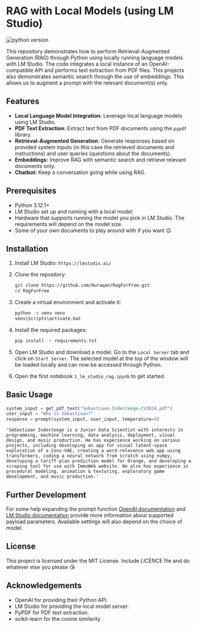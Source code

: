 # RAG with Local Models (using LM Studio)

![python version](https://img.shields.io/badge/python-v3.12.1-green?logo=python)

This repository demonstrates how to perform Retrieval-Augmented Generation (RAG) through Python using locally running language models with LM Studio. The code integrates a local instance of an OpenAI-compatible API and performs text extraction from PDF files. This projects also demonstrates semantic search through the use of embeddings. This allows us to augment a prompt with the relevant document(s) only.

## Features

- **Local Language Model Integration**: Leverage local language models using LM Studio.
- **PDF Text Extraction**: Extract text from PDF documents using the `pypdf` library.
- **Retrieval-Augmented Generation**: Generate responses based on provided system inputs (in this case the retrieved documents and instructions) and user queries (questions about the documents).
- **Embeddings:** Improve RAG with semantic search and retrieve relevant documents only.
- **Chatbot:** Keep a conversation going while using RAG.

## Prerequisites

- Python 3.12.1+
- LM Studio set up and running with a local model.
- Hardware that supports running the model you pick in LM Studio. The requirements will depend on the model size.
- Some of your own documents to play around with if you want 😉

## Installation

1. Install LM Studio: `https://lmstudio.ai/`

2. Clone the repository:
    ```bash
    git clone https://github.com/Huraqan/RagForFree.git
    cd RagForFree
    ```

3. Create a virtual environment and activate it:
    ```bash
    python -m venv venv
    venv\Scripts\activate.bat
    ```

4. Install the required packages:
    ```bash
    pip install -r requirements.txt
    ```

5. Open LM Studio and download a model. Go to the `Local Server` tab and click on `Start Server`. The selected model at the top of the window will be loaded locally and can now be accessed through Python.

6. Open the first notebook `1_lm_studio_rag.ipynb` to get started.

## Basic Usage
```python
system_input = get_pdf_text("Sebastiaan-Indesteege-CV2024.pdf")
user_input = "Who is Sebastiaan?"
response = prompt(system_input, user_input, temperature=0)
```

`'Sebastiaan Indesteege is a Junior Data Scientist with interests in programming, machine learning, data analysis, deployment, visual design, and music production. He has experience working on various projects, including developing an app for visual latent-space exploration of a Conv-VAE, creating a word-relevance web app using transformers, coding a neural network from scratch using numpy, developing a tariff plan prediction model for Orange, and developing a scraping tool for use with ImmoWeb website. He also has experience in procedural modeling, animation & texturing, exploratory game development, and music production.'`

## Further Development
For some help expanding the prompt function [OpenAI documentation](https://platform.openai.com/docs/api-reference/chat/create) and [LM Studio documentation](https://lmstudio.ai/docs/local-server) provide more information about supported payload parameters. Available settings will also depend on the choice of model.

## License
This project is licensed under the MIT License. Include LICENCE file and do whatever else you please 😘

## Acknowledgements
- OpenAI for providing their Python API.
- LM Studio for providing the local model server.
- PyPDF for PDF text extraction.
- scikit-learn for the cosine similarity